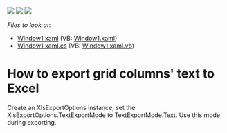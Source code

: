 <!-- default badges list -->
![](https://img.shields.io/endpoint?url=https://codecentral.devexpress.com/api/v1/VersionRange/128650378/10.1.7%2B)
[![](https://img.shields.io/badge/Open_in_DevExpress_Support_Center-FF7200?style=flat-square&logo=DevExpress&logoColor=white)](https://supportcenter.devexpress.com/ticket/details/E2585)
[![](https://img.shields.io/badge/📖_How_to_use_DevExpress_Examples-e9f6fc?style=flat-square)](https://docs.devexpress.com/GeneralInformation/403183)
<!-- default badges end -->
<!-- default file list -->
*Files to look at*:

* [Window1.xaml](./CS/FilterCombo/Window1.xaml) (VB: [Window1.xaml](./VB/FilterCombo/Window1.xaml))
* [Window1.xaml.cs](./CS/FilterCombo/Window1.xaml.cs) (VB: [Window1.xaml.vb](./VB/FilterCombo/Window1.xaml.vb))
<!-- default file list end -->
# How to export grid columns' text to Excel


<p>Create an XlsExportOptions instance, set the XlsExportOptions.TextExportMode to TextExportMode.Text. Use this mode during exporting.</p>

<br/>


